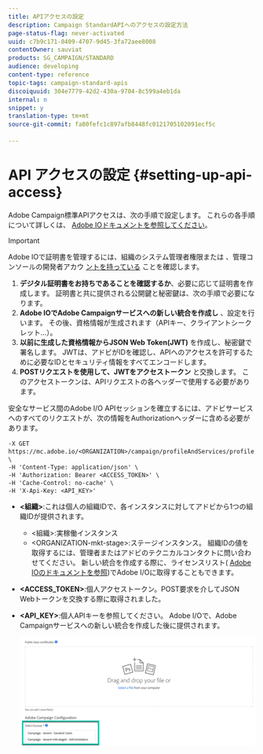 ```yaml
---
title: APIアクセスの設定
description: Campaign StandardAPIへのアクセスの設定方法
page-status-flag: never-activated
uuid: c7b9c171-0409-4707-9d45-3fa72aee8008
contentOwner: sauviat
products: SG_CAMPAIGN/STANDARD
audience: developing
content-type: reference
topic-tags: campaign-standard-apis
discoiquuid: 304e7779-42d2-430a-9704-8c599a4eb1da
internal: n
snippet: y
translation-type: tm+mt
source-git-commit: fa80fefc1c897afb8448fc0121705102091ecf5c

---
```



# API アクセスの設定 {#setting-up-api-access}

Adobe Campaign標準APIアクセスは、次の手順で設定します。 これらの各手順について詳しくは、 [Adobe IOドキュメントを参照してください](https://www.adobe.io/authentication/auth-methods.html#!AdobeDocs/adobeio-auth/master/AuthenticationOverview/ServiceAccountIntegration.md)。

>[!IMPORTANT]
>
>Adobe IOで証明書を管理するには、組織のシステム管理者権限または <b></b> 、管理コンソールの開発者アカウ [ントを持っている](https://helpx.adobe.com/enterprise/using/manage-developers.html)</a> ことを確認します。

1. **デジタル証明書をお持ちであることを確認するか**、必要に応じて証明書を作成します。 証明書と共に提供される公開鍵と秘密鍵は、次の手順で必要になります。
1. **Adobe IOでAdobe Campaignサービスへの新しい統合を作成し** 、設定を行います。 その後、資格情報が生成されます（APIキー、クライアントシークレット…）。
1. **以前に生成した資格情報からJSON Web Token(JWT)** を作成し、秘密鍵で署名します。 JWTは、アドビがIDを確認し、APIへのアクセスを許可するために必要なIDとセキュリティ情報をすべてエンコードします。
1. **POSTリクエストを使用して、JWTをアクセストークン** と交換します。 このアクセストークンは、APIリクエストの各ヘッダーで使用する必要があります。

安全なサービス間のAdobe I/O APIセッションを確立するには、アドビサービスへのすべてのリクエストが、次の情報をAuthorizationヘッダーに含める必要があります。

```
-X GET https://mc.adobe.io/<ORGANIZATION>/campaign/profileAndServices/profile \
-H 'Content-Type: application/json' \
-H 'Authorization: Bearer <ACCESS_TOKEN>' \
-H 'Cache-Control: no-cache' \
-H 'X-Api-Key: <API_KEY>'
```

* **&lt;組織>**:これは個人の組織IDで、各インスタンスに対してアドビから1つの組織IDが提供されます。

   * &lt;組織>:実稼働インスタンス
   * &lt;ORGANIZATION-mkt-stage>:ステージインスタンス。
   組織IDの値を取得するには、管理者またはアドビのテクニカルコンタクトに問い合わせてください。 新しい統合を作成する際に、ライセンスリスト( <a href="https://www.adobe.io/authentication.html">Adobe IOのドキュメントを参照</a>)でAdobe I/Oに取得することもできます。

* **&lt;ACCESS_TOKEN>**:個人アクセストークン。POST要求を介してJSON Webトークンを交換する際に取得されました。

* **&lt;API_KEY>**:個人APIキーを参照してください。 Adobe I/Oで、Adobe Campaignサービスへの新しい統合を作成した後に提供されます。

   ![代替テキスト](assets/tenant.png)
